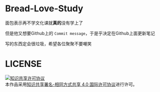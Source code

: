 # Bread-Love-Study

面包表示再不学文化课就**真的**没有学上了

但是他又想要Github上的 `Commit message`，于是乎决定在Github上面更新笔记

写的东西定会很垃圾，希望各位聚聚不要嘲笑

# LICENSE

<a rel="license" href="http://creativecommons.org/licenses/by-sa/4.0/"><img alt="知识共享许可协议" style="border-width:0" src="https://i.creativecommons.org/l/by-sa/4.0/88x31.png" /></a><br />本作品采用<a rel="license" href="http://creativecommons.org/licenses/by-sa/4.0/">知识共享署名-相同方式共享 4.0 国际许可协议</a>进行许可。